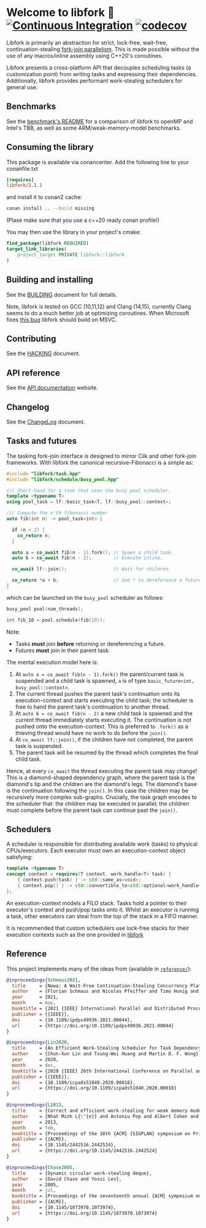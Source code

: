 


# Welcome to libfork 🍴 [![Continuous Integration](https://github.com/ConorWilliams/libfork/actions/workflows/ci.yml/badge.svg)](https://github.com/ConorWilliams/libfork/actions/workflows/ci.yml) [![codecov](https://codecov.io/gh/ConorWilliams/libfork/branch/main/graph/badge.svg?token=89MTSXI85F)](https://codecov.io/gh/ConorWilliams/libfork)

Libfork is primarily an abstraction for strict, lock-free, wait-free, continuation-stealing [fork-join parallelism](https://en.wikipedia.org/wiki/Fork%E2%80%93join_model). This is made possible without the use of any macros/inline assembly using C++20's coroutines.

Libfork presents a cross-platform API that decouples scheduling tasks (a customization point) from writing tasks and expressing their dependencies. Additionally, libfork provides performant work-stealing schedulers for general use. 

## Benchmarks

See the [benchmark's README](benchmark/README.md) for a comparison of libfork to openMP and Intel's TBB, as well as some ARM/weak-memory-model benchmarks.

## Consuming the library

This package is available via conancenter. Add the following line to your conanfile.txt

```ini
[requires]
libfork/2.1.1
```
and install it to conan2 cache:

```sh
conan install .. --build missing
```

(Plase make sure that you use a c++20 ready conan profile!)

You may then use the library in your project's cmake:

```cmake
find_package(libfork REQUIRED)  
target_link_libraries(
    project_target PRIVATE libfork::libfork
)
```


## Building and installing

See the [BUILDING](BUILDING.md) document for full details. 

Note, libfork is tested on GCC (10,11,12) and Clang (14,15), currently Clang seems to do a much better job at optimizing coroutines. When Microsoft fixes [this bug](https://developercommunity.visualstudio.com/t/Incorrect-code-generation-for-symmetric/1659260?scope=follow) libfork should build on MSVC.

## Contributing

See the [HACKING](HACKING.md) document.

## API reference

See the [API documentation](https://conorwilliams.github.io/libfork/) website.

## Changelog

See the [ChangeLog](ChangeLog.md) document.

## Tasks and futures

The tasking fork-join interface is designed to mirror Cilk and other fork-join frameworks. With libfork the canonical recursive-Fibonacci is a simple as:

```c++
#include "libfork/task.hpp"
#include "libfork/schedule/busy_pool.hpp"

/// Short-hand for a task that uses the busy_pool scheduler.
template <typename T>
using pool_task = lf::basic_task<T, lf::busy_pool::context>;

/// Compute the n'th fibonacci number
auto fib(int n) -> pool_task<int> { 

  if (n < 2) {
    co_return n;
  }

  auto a = co_await fib(n - 1).fork(); // Spawn a child task.
  auto b = co_await fib(n - 2);        // Execute inline.

  co_await lf::join();                 // Wait for children.

  co_return *a + b;                    // Use * to dereference a future.
}
```
which can be launched on the ``busy_pool`` scheduler as follows:
```c++
busy_pool pool(num_threads);

int fib_10 = pool.schedule(fib(10));
```
Note:
- Tasks **must** join **before** returning or dereferencing a future.
- Futures **must** join in their parent task.

The mental execution model here is: 
1. At ``auto a = co_await fib(n - 1).fork()`` the parent/current task is suspended and a child task is spawned, ``a`` is of type ``basic_future<int, busy_pool::context>``. 
2. The current thread pushes the parent task's continuation onto its execution-context and starts executing the child task; the scheduler is free to hand the parent task's continuation to another thread.
3. At ``auto b = co_await fib(n - 2)`` a new child task is spawned and the current thread immediately starts executing it. The continuation is not pushed onto the execution-context. This is preferred to ``.fork()`` as a thieving thread would have no work to do before the ``join()``.
4. At ``co_await lf::join()``, if the children have not completed, the parent task is suspended.
5. The parent task will be resumed by the thread which completes the final child task.

Hence, at every ``co_await`` the thread executing the parent task may change! This is a diamond-shaped dependency graph, where the parent task is the diamond's tip and the children are the diamond's legs. The diamond's base is the continuation following the ``join()``. In this case the children may be recursively more complex sub-graphs. Crucially, the task graph encodes to the scheduler that: the children may be executed in parallel; the children must complete before the parent task can continue past the ``join()``.

## Schedulers

A scheduler is responsible for distributing available work (tasks) to physical CPUs/executors. Each executor must own an execution-context object satisfying:
```c++
template <typename T>
concept context = requires(T context, work_handle<T> task) {
    { context.push(task) } -> std::same_as<void>;
    { context.pop() } -> std::convertible_to<std::optional<work_handle<T>>>;
};
```
An execution-context models a FILO stack. Tasks hold a pointer to their executor's context and push/pop tasks onto it. Whilst an executor is running a task, other executors can steal from the top of the stack in a FIFO manner. 

It is recommended that custom schedulers use lock-free stacks for their execution contexts such as the one provided in [libfork](include/libfork/queue.hpp)

## Reference

This project implements many of the ideas from (available in [`reference/`](reference)):

```bibtex
@inproceedings{Schmaus2021,
  title     = {Nowa: A Wait-Free Continuation-Stealing Concurrency Platform},
  author    = {Florian Schmaus and Nicolas Pfeiffer and Timo Honig and Jorg Nolte and Wolfgang Schroder-Preikschat},
  year      = 2021,
  month     = may,
  booktitle = {2021 {IEEE} International Parallel and Distributed Processing Symposium ({IPDPS})},
  publisher = {{IEEE}},
  doi       = {10.1109/ipdps49936.2021.00044},
  url       = {https://doi.org/10.1109/ipdps49936.2021.00044}
}
```

```bibtex
@inproceedings{Lin2020,
  title     = {An Efficient Work-Stealing Scheduler for Task Dependency Graph},
  author    = {Chun-Xun Lin and Tsung-Wei Huang and Martin D. F. Wong},
  year      = 2020,
  month     = dec,
  booktitle = {2020 {IEEE} 26th International Conference on Parallel and Distributed Systems ({ICPADS})},
  publisher = {{IEEE}},
  doi       = {10.1109/icpads51040.2020.00018},
  url       = {https://doi.org/10.1109/icpads51040.2020.00018}
}
```

```bibtex
@inproceedings{L2013,
  title     = {Correct and efficient work-stealing for weak memory models},
  author    = {Nhat Minh L{\^{e}} and Antoniu Pop and Albert Cohen and Francesco Zappa Nardelli},
  year      = 2013,
  month     = feb,
  booktitle = {Proceedings of the 18th {ACM} {SIGPLAN} symposium on Principles and practice of parallel programming},
  publisher = {{ACM}},
  doi       = {10.1145/2442516.2442524},
  url       = {https://doi.org/10.1145/2442516.2442524}
}
```

```bibtex
@inproceedings{Chase2005,
  title     = {Dynamic circular work-stealing deque},
  author    = {David Chase and Yossi Lev},
  year      = 2005,
  month     = jul,
  booktitle = {Proceedings of the seventeenth annual {ACM} symposium on Parallelism in algorithms and architectures},
  publisher = {{ACM}},
  doi       = {10.1145/1073970.1073974},
  url       = {https://doi.org/10.1145/1073970.1073974}
}
```

